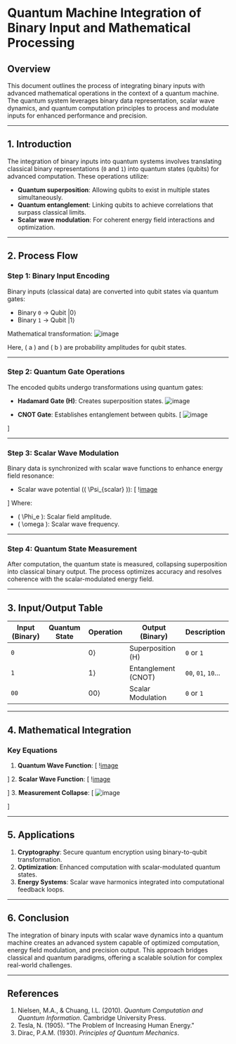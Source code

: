 # Quantum Machine Integration of Binary Input and Mathematical Processing

## Overview
This document outlines the process of integrating binary inputs with advanced mathematical operations in the context of a quantum machine. The quantum system leverages binary data representation, scalar wave dynamics, and quantum computation principles to process and modulate inputs for enhanced performance and precision.

---

## **1. Introduction**

The integration of binary inputs into quantum systems involves translating classical binary representations (`0` and `1`) into quantum states (qubits) for advanced computation. These operations utilize:
- **Quantum superposition**: Allowing qubits to exist in multiple states simultaneously.
- **Quantum entanglement**: Linking qubits to achieve correlations that surpass classical limits.
- **Scalar wave modulation**: For coherent energy field interactions and optimization.

---

## **2. Process Flow**

### **Step 1: Binary Input Encoding**
Binary inputs (classical data) are converted into qubit states via quantum gates:
- Binary `0` → Qubit |0⟩
- Binary `1` → Qubit |1⟩

Mathematical transformation:
![image](https://github.com/user-attachments/assets/0b300a8e-791d-406a-b0a6-2d7921dbad17)

Here, \( a \) and \( b \) are probability amplitudes for qubit states.

---

### **Step 2: Quantum Gate Operations**
The encoded qubits undergo transformations using quantum gates:
- **Hadamard Gate (H)**: Creates superposition states.
![image](https://github.com/user-attachments/assets/18495e53-91d4-49b4-8ceb-f942f79ebec6)

- **CNOT Gate**: Establishes entanglement between qubits.
\[
![image](https://github.com/user-attachments/assets/436aa4c4-536f-4294-8424-4df4892163c2)

\]

---

### **Step 3: Scalar Wave Modulation**
Binary data is synchronized with scalar wave functions to enhance energy field resonance:
- Scalar wave potential (\( \Psi_{scalar} \)):
\[
\![image](https://github.com/user-attachments/assets/b53d0c0c-62a8-4894-a296-9f190e6afb56)

\]
Where:
  - \( \Phi_e \): Scalar field amplitude.
  - \( \omega \): Scalar wave frequency.

---

### **Step 4: Quantum State Measurement**
After computation, the quantum state is measured, collapsing superposition into classical binary output. The process optimizes accuracy and resolves coherence with the scalar-modulated energy field.

---

## **3. Input/Output Table**

| **Input (Binary)** | **Quantum State** | **Operation**       | **Output (Binary)** | **Description**                          |
|---------------------|-------------------|---------------------|---------------------|------------------------------------------|
| `0`                | |0⟩              | Superposition (H)   | `0` or `1`          | Converts to qubit superposition state.   |
| `1`                | |1⟩              | Entanglement (CNOT) | `00`, `01`, `10`... | Links qubits for quantum correlation.    |
| `00`               | |00⟩             | Scalar Modulation    | `0` or `1`          | Scalar-enhanced computation for output.  |

---

## **4. Mathematical Integration**

### **Key Equations**
1. **Quantum Wave Function**:
\[
\![image](https://github.com/user-attachments/assets/814ec456-44af-453f-b5e0-1ceec590e582)

\]
2. **Scalar Wave Function**:
\[
\![image](https://github.com/user-attachments/assets/2eeed144-42ba-4fad-aff3-76312eefc062)

\]
3. **Measurement Collapse**:
\[
![image](https://github.com/user-attachments/assets/5c8db358-330d-4c32-9d95-c3b73131d03b)

\]

---

## **5. Applications**

1. **Cryptography**: Secure quantum encryption using binary-to-qubit transformation.
2. **Optimization**: Enhanced computation with scalar-modulated quantum states.
3. **Energy Systems**: Scalar wave harmonics integrated into computational feedback loops.

---

## **6. Conclusion**

The integration of binary inputs with scalar wave dynamics into a quantum machine creates an advanced system capable of optimized computation, energy field modulation, and precision output. This approach bridges classical and quantum paradigms, offering a scalable solution for complex real-world challenges.

---

## **References**

1. Nielsen, M.A., & Chuang, I.L. (2010). *Quantum Computation and Quantum Information*. Cambridge University Press.
2. Tesla, N. (1905). "The Problem of Increasing Human Energy."
3. Dirac, P.A.M. (1930). *Principles of Quantum Mechanics*.

